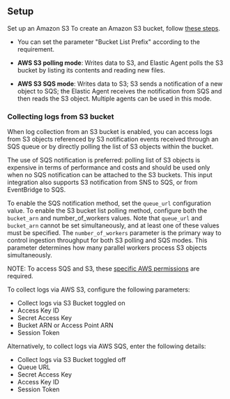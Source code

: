 ## Setup

Set up an Amazon S3
To create an Amazon S3 bucket, follow [these steps](https://docs.aws.amazon.com/AmazonS3/latest/userguide/create-bucket-overview.html).
- You can set the parameter "Bucket List Prefix" according to the requirement.

- **AWS S3 polling mode**: Writes data to S3, and Elastic Agent polls the S3 bucket by listing its contents and reading new files. 
- **AWS S3 SQS mode**: Writes data to S3; S3 sends a notification of a new object to SQS; the Elastic Agent receives the notification from SQS and then reads the S3 object. Multiple agents can be used in this mode.


### Collecting logs from S3 bucket

When log collection from an S3 bucket is enabled, you can access logs from S3 objects referenced by S3 notification events received through an SQS queue or by directly polling the list of S3 objects within the bucket.

The use of SQS notification is preferred: polling list of S3 objects is expensive in terms of performance and costs and should be used only when no SQS notification can be attached to the S3 buckets. This input integration also supports S3 notification from SNS to SQS, or from EventBridge to SQS.

To enable the SQS notification method, set the `queue_url` configuration value. To enable the S3 bucket list polling method, configure both the `bucket_arn` and number_of_workers values. Note that `queue_url` and `bucket_arn` cannot be set simultaneously, and at least one of these values must be specified. The `number_of_workers` parameter is the primary way to control ingestion throughput for both S3 polling and SQS modes. This parameter determines how many parallel workers process S3 objects simultaneously.

NOTE: To access SQS and S3, these [specific AWS permissions](https://www.elastic.co/guide/en/beats/filebeat/current/filebeat-input-aws-s3.html#_aws_permissions_2) are required.

  To collect logs via AWS S3, configure the following parameters:
  - Collect logs via S3 Bucket toggled on
  - Access Key ID
  - Secret Access Key
  - Bucket ARN or Access Point ARN
  - Session Token

  Alternatively, to collect logs via AWS SQS, enter the following details:
  - Collect logs via S3 Bucket toggled off
  - Queue URL
  - Secret Access Key
  - Access Key ID
  - Session Token
